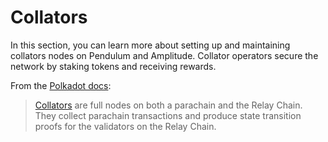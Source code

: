 # Collators

In this section, you can learn more about setting up and maintaining collators nodes on Pendulum and Amplitude. Collator operators secure the network by staking tokens and receiving rewards.&#x20;

From the [Polkadot docs](https://wiki.polkadot.network/docs/learn-architecture#collators):

> [Collators](https://wiki.polkadot.network/docs/glossary#collator) are full nodes on both a parachain and the Relay Chain. They collect parachain transactions and produce state transition proofs for the validators on the Relay Chain.


